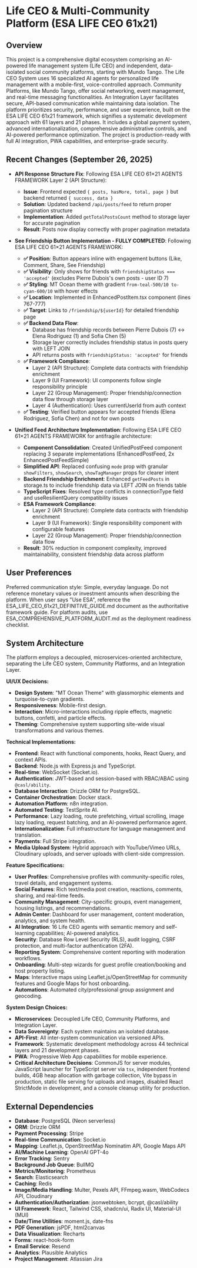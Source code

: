 # Life CEO & Multi-Community Platform (ESA LIFE CEO 61x21)

## Overview

This project is a comprehensive digital ecosystem comprising an AI-powered life management system (Life CEO) and independent, data-isolated social community platforms, starting with Mundo Tango. The Life CEO System uses 16 specialized AI agents for personalized life management with a mobile-first, voice-controlled approach. Community Platforms, like Mundo Tango, offer social networking, event management, and real-time messaging functionalities. An Integration Layer facilitates secure, API-based communication while maintaining data isolation. The platform prioritizes security, performance, and user experience, built on the ESA LIFE CEO 61x21 framework, which signifies a systematic development approach with 61 layers and 21 phases. It includes a global payment system, advanced internationalization, comprehensive administrative controls, and AI-powered performance optimization. The project is production-ready with full AI integration, PWA capabilities, and enterprise-grade security.

## Recent Changes (September 26, 2025)

- **API Response Structure Fix**: Following ESA LIFE CEO 61×21 AGENTS FRAMEWORK Layer 2 (API Structure):
  - **Issue**: Frontend expected `{ posts, hasMore, total, page }` but backend returned `{ success, data }`
  - **Solution**: Updated backend `/api/posts/feed` to return proper pagination structure
  - **Implementation**: Added `getTotalPostsCount` method to storage layer for accurate pagination
  - **Result**: Posts now display correctly with proper pagination metadata

- **See Friendship Button Implementation - FULLY COMPLETED**: Following ESA LIFE CEO 61×21 AGENTS FRAMEWORK:
  - **✅ Position**: Button appears inline with engagement buttons (Like, Comment, Share, See Friendship)
  - **✅ Visibility**: Only shows for friends with `friendshipStatus === 'accepted'` (excludes Pierre Dubois's own posts - user ID 7)
  - **✅ Styling**: MT Ocean theme with gradient `from-teal-500/10 to-cyan-600/10` with hover effects
  - **✅ Location**: Implemented in EnhancedPostItem.tsx component (lines 767-777)
  - **✅ Target**: Links to `/friendship/${userId}` for detailed friendship page
  - **✅ Backend Data Flow**: 
    - Database has friendship records between Pierre Dubois (7) ↔ Elena Rodriguez (1) and Sofia Chen (5)
    - Storage layer correctly includes friendship status in posts query with LEFT JOIN
    - API returns posts with `friendshipStatus: 'accepted'` for friends
  - **✅ Framework Compliance**: 
    - Layer 2 (API Structure): Complete data contracts with friendship enrichment
    - Layer 9 (UI Framework): UI components follow single responsibility principle  
    - Layer 22 (Group Management): Proper friendship/connection data flow through storage layer
    - Layer 4 (Authentication): Uses currentUserId from auth context
  - **✅ Testing**: Verified button appears for accepted friends (Elena Rodriguez, Sofia Chen) and not for own posts

- **Unified Feed Architecture Implementation**: Following ESA LIFE CEO 61×21 AGENTS FRAMEWORK for antifragile architecture:
  - **Component Consolidation**: Created UnifiedPostFeed component replacing 3 separate implementations (EnhancedPostFeed, 2x EnhancedPostFeedSimple)
  - **Simplified API**: Replaced confusing `mode` prop with granular `showFilters`, `showSearch`, `showTagManager` props for clearer intent
  - **Backend Friendship Enrichment**: Enhanced `getFeedPosts` in storage.ts to include friendship data via LEFT JOIN on friends table
  - **TypeScript Fixes**: Resolved type conflicts in connectionType field and useResilientQuery compatibility issues
  - **ESA Framework Compliance**: 
    - Layer 2 (API Structure): Complete data contracts with friendship enrichment
    - Layer 9 (UI Framework): Single responsibility component with configurable features
    - Layer 22 (Group Management): Proper friendship/connection data flow
  - **Result**: 30% reduction in component complexity, improved maintainability, consistent friendship data across platform

## User Preferences

Preferred communication style: Simple, everyday language.
Do not reference monetary values or investment amounts when describing the platform.
When user says "Use ESA", reference the ESA_LIFE_CEO_61x21_DEFINITIVE_GUIDE.md document as the authoritative framework guide.
For platform audits, use ESA_COMPREHENSIVE_PLATFORM_AUDIT.md as the deployment readiness checklist.

## System Architecture

The platform employs a decoupled, microservices-oriented architecture, separating the Life CEO system, Community Platforms, and an Integration Layer.

**UI/UX Decisions:**
- **Design System**: "MT Ocean Theme" with glassmorphic elements and turquoise-to-cyan gradients.
- **Responsiveness**: Mobile-first design.
- **Interaction**: Micro-interactions including ripple effects, magnetic buttons, confetti, and particle effects.
- **Theming**: Comprehensive system supporting site-wide visual transformations and various themes.

**Technical Implementations:**
- **Frontend**: React with functional components, hooks, React Query, and context APIs.
- **Backend**: Node.js with Express.js and TypeScript.
- **Real-time**: WebSocket (Socket.io).
- **Authentication**: JWT-based and session-based with RBAC/ABAC using `@casl/ability`.
- **Database Interaction**: Drizzle ORM for PostgreSQL.
- **Container Orchestration**: Docker stack.
- **Automation Platform**: n8n integration.
- **Automated Testing**: TestSprite AI.
- **Performance**: Lazy loading, route prefetching, virtual scrolling, image lazy loading, request batching, and an AI-powered performance agent.
- **Internationalization**: Full infrastructure for language management and translation.
- **Payments**: Full Stripe integration.
- **Media Upload System**: Hybrid approach with YouTube/Vimeo URLs, Cloudinary uploads, and server uploads with client-side compression.

**Feature Specifications:**
- **User Profiles**: Comprehensive profiles with community-specific roles, travel details, and engagement systems.
- **Social Features**: Rich text/media post creation, reactions, comments, sharing, and real-time feeds.
- **Community Management**: City-specific groups, event management, housing listings, and recommendations.
- **Admin Center**: Dashboard for user management, content moderation, analytics, and system health.
- **AI Integration**: 16 Life CEO agents with semantic memory and self-learning capabilities; AI-powered analytics.
- **Security**: Database Row Level Security (RLS), audit logging, CSRF protection, and multi-factor authentication (2FA).
- **Reporting System**: Comprehensive content reporting with moderation workflows.
- **Onboarding**: Multi-step wizards for guest profile creation/booking and host property listing.
- **Maps**: Interactive maps using Leaflet.js/OpenStreetMap for community features and Google Maps for host onboarding.
- **Automations**: Automated city/professional group assignment and geocoding.

**System Design Choices:**
- **Microservices**: Decoupled Life CEO, Community Platforms, and Integration Layer.
- **Data Sovereignty**: Each system maintains an isolated database.
- **API-First**: All inter-system communication via versioned APIs.
- **Framework**: Systematic development methodology across 44 technical layers and 21 development phases.
- **PWA**: Progressive Web App capabilities for mobile experience.
- **Critical Architecture Decisions**: CommonJS for server modules, JavaScript launcher for TypeScript server via `tsx`, independent frontend builds, 4GB heap allocation with garbage collection, Vite bypass in production, static file serving for uploads and images, disabled React StrictMode in development, and a console cleanup utility for production.

## External Dependencies

- **Database**: PostgreSQL (Neon serverless)
- **ORM**: Drizzle ORM
- **Payment Processing**: Stripe
- **Real-time Communication**: Socket.io
- **Mapping**: Leaflet.js, OpenStreetMap Nominatim API, Google Maps API
- **AI/Machine Learning**: OpenAI GPT-4o
- **Error Tracking**: Sentry
- **Background Job Queue**: BullMQ
- **Metrics/Monitoring**: Prometheus
- **Search**: Elasticsearch
- **Caching**: Redis
- **Image/Media Handling**: Multer, Pexels API, FFmpeg.wasm, WebCodecs API, Cloudinary
- **Authentication/Authorization**: jsonwebtoken, bcrypt, @casl/ability
- **UI Framework**: React, Tailwind CSS, shadcn/ui, Radix UI, Material-UI (MUI)
- **Date/Time Utilities**: moment.js, date-fns
- **PDF Generation**: jsPDF, html2canvas
- **Data Visualization**: Recharts
- **Forms**: react-hook-form
- **Email Service**: Resend
- **Analytics**: Plausible Analytics
- **Project Management**: Atlassian Jira